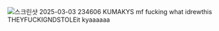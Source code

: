 ![스크린샷 2025-03-03 234606](https://github.com/user-attachments/assets/29886249-6d3d-49f6-af36-53cbc3301d4c)
KUMAKYS mf fucking what idrewthis THEYFUCKIGNDSTOLEit kyaaaaaa 

<!--
**LAy7LOW2/LAy7LOW2** is a ✨ _special_ ✨ repository because its `README.md` (this file) appears on your GitHub profile.

Here are some ideas to get you started:

- 🔭 I’m currently working on ...
- 🌱 I’m currently learning ...
- 👯 I’m looking to collaborate on ...
- 🤔 I’m looking for help with ...
- 💬 Ask me about ...
- 📫 How to reach me: ...
- 😄 Pronouns: ...
- ⚡ Fun fact: ...
-->
